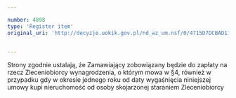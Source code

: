 ```yaml
---

number: 4898
type: 'Register item'
original_uri: 'http://decyzje.uokik.gov.pl/nd_wz_um.nsf/0/4715D7DCBAD1158DC1257B8A003D6516?OpenDocument'


---
```


Strony zgodnie ustalają, że Zamawiający zobowiązany będzie do zapłaty na rzecz Zleceniobiorcy wynagrodzenia, o którym mowa w §4, również w przypadku gdy w okresie jednego roku od daty wygaśnięcia niniejszej umowy kupi nieruchomość od osoby skojarzonej staraniem Zleceniobiorcy
